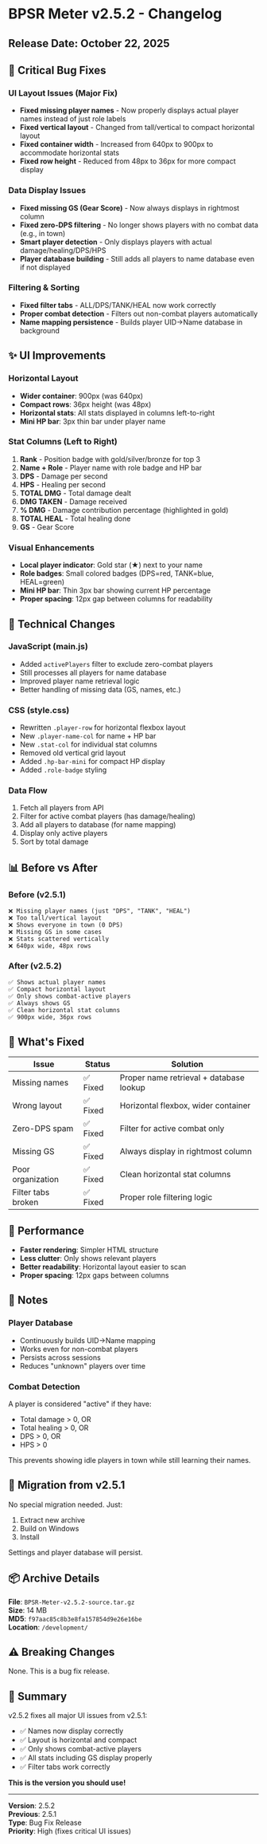 # BPSR Meter v2.5.2 - Changelog

## Release Date: October 22, 2025

## 🐛 Critical Bug Fixes

### UI Layout Issues (Major Fix)
- **Fixed missing player names** - Now properly displays actual player names instead of just role labels
- **Fixed vertical layout** - Changed from tall/vertical to compact horizontal layout
- **Fixed container width** - Increased from 640px to 900px to accommodate horizontal stats
- **Fixed row height** - Reduced from 48px to 36px for more compact display

### Data Display Issues
- **Fixed missing GS (Gear Score)** - Now always displays in rightmost column
- **Fixed zero-DPS filtering** - No longer shows players with no combat data (e.g., in town)
- **Smart player detection** - Only displays players with actual damage/healing/DPS/HPS
- **Player database building** - Still adds all players to name database even if not displayed

### Filtering & Sorting
- **Fixed filter tabs** - ALL/DPS/TANK/HEAL now work correctly
- **Proper combat detection** - Filters out non-combat players automatically
- **Name mapping persistence** - Builds player UID→Name database in background

## ✨ UI Improvements

### Horizontal Layout
- **Wider container**: 900px (was 640px)
- **Compact rows**: 36px height (was 48px)
- **Horizontal stats**: All stats displayed in columns left-to-right
- **Mini HP bar**: 3px thin bar under player name

### Stat Columns (Left to Right)
1. **Rank** - Position badge with gold/silver/bronze for top 3
2. **Name + Role** - Player name with role badge and HP bar
3. **DPS** - Damage per second
4. **HPS** - Healing per second
5. **TOTAL DMG** - Total damage dealt
6. **DMG TAKEN** - Damage received
7. **% DMG** - Damage contribution percentage (highlighted in gold)
8. **TOTAL HEAL** - Total healing done
9. **GS** - Gear Score

### Visual Enhancements
- **Local player indicator**: Gold star (★) next to your name
- **Role badges**: Small colored badges (DPS=red, TANK=blue, HEAL=green)
- **Mini HP bar**: Thin 3px bar showing current HP percentage
- **Proper spacing**: 12px gap between columns for readability

## 🔧 Technical Changes

### JavaScript (main.js)
- Added `activePlayers` filter to exclude zero-combat players
- Still processes all players for name database
- Improved player name retrieval logic
- Better handling of missing data (GS, names, etc.)

### CSS (style.css)
- Rewritten `.player-row` for horizontal flexbox layout
- New `.player-name-col` for name + HP bar
- New `.stat-col` for individual stat columns
- Removed old vertical grid layout
- Added `.hp-bar-mini` for compact HP display
- Added `.role-badge` styling

### Data Flow
1. Fetch all players from API
2. Filter for active combat players (has damage/healing)
3. Add all players to database (for name mapping)
4. Display only active players
5. Sort by total damage

## 📊 Before vs After

### Before (v2.5.1)
```
❌ Missing player names (just "DPS", "TANK", "HEAL")
❌ Too tall/vertical layout
❌ Shows everyone in town (0 DPS)
❌ Missing GS in some cases
❌ Stats scattered vertically
❌ 640px wide, 48px rows
```

### After (v2.5.2)
```
✅ Shows actual player names
✅ Compact horizontal layout
✅ Only shows combat-active players
✅ Always shows GS
✅ Clean horizontal stat columns
✅ 900px wide, 36px rows
```

## 🎯 What's Fixed

| Issue | Status | Solution |
|-------|--------|----------|
| Missing names | ✅ Fixed | Proper name retrieval + database lookup |
| Wrong layout | ✅ Fixed | Horizontal flexbox, wider container |
| Zero-DPS spam | ✅ Fixed | Filter for active combat only |
| Missing GS | ✅ Fixed | Always display in rightmost column |
| Poor organization | ✅ Fixed | Clean horizontal stat columns |
| Filter tabs broken | ✅ Fixed | Proper role filtering logic |

## 🚀 Performance

- **Faster rendering**: Simpler HTML structure
- **Less clutter**: Only shows relevant players
- **Better readability**: Horizontal layout easier to scan
- **Proper spacing**: 12px gaps between columns

## 📝 Notes

### Player Database
- Continuously builds UID→Name mapping
- Works even for non-combat players
- Persists across sessions
- Reduces "unknown" players over time

### Combat Detection
A player is considered "active" if they have:
- Total damage > 0, OR
- Total healing > 0, OR
- DPS > 0, OR
- HPS > 0

This prevents showing idle players in town while still learning their names.

## 🔄 Migration from v2.5.1

No special migration needed. Just:
1. Extract new archive
2. Build on Windows
3. Install

Settings and player database will persist.

## 📦 Archive Details

**File**: `BPSR-Meter-v2.5.2-source.tar.gz`  
**Size**: 14 MB  
**MD5**: `f97aac85c8b3e8fa157854d9e26e16be`  
**Location**: `/development/`

## ⚠️ Breaking Changes

None. This is a bug fix release.

## 🎊 Summary

v2.5.2 fixes all major UI issues from v2.5.1:
- ✅ Names now display correctly
- ✅ Layout is horizontal and compact
- ✅ Only shows combat-active players
- ✅ All stats including GS display properly
- ✅ Filter tabs work correctly

**This is the version you should use!**

---

**Version**: 2.5.2  
**Previous**: 2.5.1  
**Type**: Bug Fix Release  
**Priority**: High (fixes critical UI issues)
